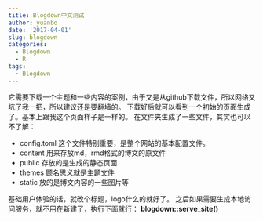 ```yaml
---
title: Blogdown中文测试
author: yuanbo
date: '2017-04-01'
slug: blogdown
categories:
  - Blogdown
  - R
tags:
  - Blogdown
---
```



它需要下载一个主题和一些内容的案例，由于又是从github下载文件，所以网络又坑了我一把，所以建议还是要翻墙的。 下载好后就可以看到一个初始的页面生成了。基本上跟我这个页面样子是一样的。 在文件夹生成了一些文件，其实也可以不了解：

* config.toml 这个文件特别重要，是整个网站的基本配置文件。
* content 用来存放md，rmd格式的博文的原文件
* public 存放的是生成的静态页面
* themes 顾名思义就是主题文件
* static 放的是博文内容的一些图片等

基础用户体验的话，就改个标题，logo什么的就好了。 之后如果需要生成本地访问服务，就不用在新建了，执行下面就行：
**blogdown::serve_site()**